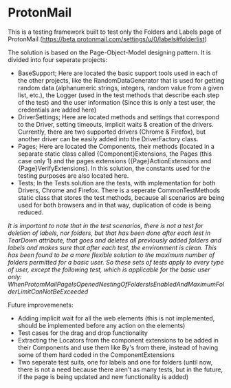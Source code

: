 # ProtonMail

This is a testing framework built to test only the Folders and Labels page of ProtonMail (https://beta.protonmail.com/settings/u/0/labels#folderlist)

The solution is based on the Page-Object-Model designing pattern.
It is divided into four seperate projects:
* BaseSupport; Here are located the basic support tools used in each of the other projects, like the RandomDataGenerator that is used for getting random data (alphanumeric strings, integers, random value from a given list, etc.), the Logger (used in the test methods that describe each step of the test) and the user information (Since this is only a test user, the credentials are added here)
* DriverSettings; Here are located methods and settings that correspond to the Driver, setting timeouts, implicit waits & creation of the drivers. Currently, there are two supported drivers (Chrome & Firefox), but another driver can be easily added into the DriverFactory class.
* Pages; Here are located the Components, their methods (located in a separate static class called {Component}Extensions, the Pages (this case only 1) and the pages extensions ({Page}ActionExtensions and {Page}VerifyExtensions). In this solution, the constants used for the testing purposes are also located here. 
* Tests; In the Tests solution are the tests, with implementation for both Drivers, Chrome and Firefox. There is a seperate CommonTestMethods static class that stores the test methods, because all scenarios are being used for both browsers and in that way, duplication of code is being reduced.

*It is important to note that in the test scenarios, there is not a test for deletion of labels, nor folders, but that has been done after each test in TearDown attribute, that goes and deletes all previously added folders and labels and makes sure that after each test, the environment is clean. This has been found to be a more flexible solution to the maximum number of folders permitted for a basic user.
So these sets of tests apply to every type of user, except the following test, which is applicable for the basic user only: WhenProtomMailPageIsOpenedNestingOfFoldersIsEnabledAndMaximumFolderLimitCanNotBeExceeded*

Future improvemenets: 
* Adding implicit wait for all the web elements (this is not implemented, should be implemented before any action on the elements)
* Test cases for the drag and drop functionality
* Extracting the Locators from the component extensions to be added in their Components and use them like By's from there, instead of having some of them hard coded in the ComponentExtensions
* Two seperate test suits, one for labels and one for folders (until now, there is not a need because there aren't as many tests, but in the future, if the page is being updated and new functionality is added)


